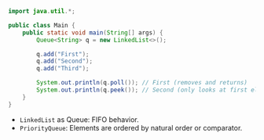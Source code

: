 ```Java
import java.util.*;

public class Main {
    public static void main(String[] args) {
        Queue<String> q = new LinkedList<>();

        q.add("First");
        q.add("Second");
        q.add("Third");

        System.out.println(q.poll()); // First (removes and returns)
        System.out.println(q.peek()); // Second (only looks at first element)
    }
}
```

- `LinkedList` as Queue: FIFO behavior.
- `PriorityQueue`: Elements are ordered by natural order or comparator.

